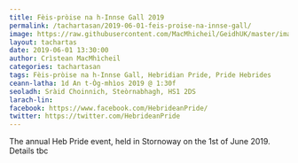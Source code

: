 ```yaml
---
title: Fèis-pròise na h-Innse Gall 2019
permalink: /tachartasan/2019-06-01-feis-proise-na-innse-gall/
image: https://raw.githubusercontent.com/MacMhicheil/GeidhUK/master/images/2019-06-01-feis-proise-na-innse-gall.jpg
layout: tachartas
date: 2019-06-01 13:30:00
author: Crìstean MacMhìcheil
categories: tachartasan
tags: Fèis-pròise na h-Innse Gall, Hebridian Pride, Pride Hebrides
ceann-latha: 1d An t-Òg-mhìos 2019 @ 1:30f
seoladh: Sràid Choinnich, Steòrnabhagh, HS1 2DS
larach-lin:
facebook: https://www.facebook.com/HebrideanPride/
twitter: https://twitter.com/HebrideanPride
---
```


The annual Heb Pride event, held in Stornoway on the 1st of June 2019. Details tbc

<!--more-->
